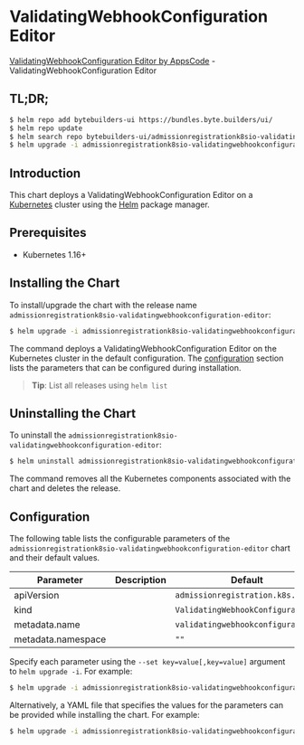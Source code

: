 # ValidatingWebhookConfiguration Editor

[ValidatingWebhookConfiguration Editor by AppsCode](https://byte.builders) - ValidatingWebhookConfiguration Editor

## TL;DR;

```bash
$ helm repo add bytebuilders-ui https://bundles.byte.builders/ui/
$ helm repo update
$ helm search repo bytebuilders-ui/admissionregistrationk8sio-validatingwebhookconfiguration-editor --version=v0.4.9
$ helm upgrade -i admissionregistrationk8sio-validatingwebhookconfiguration-editor bytebuilders-ui/admissionregistrationk8sio-validatingwebhookconfiguration-editor -n default --create-namespace --version=v0.4.9
```

## Introduction

This chart deploys a ValidatingWebhookConfiguration Editor on a [Kubernetes](http://kubernetes.io) cluster using the [Helm](https://helm.sh) package manager.

## Prerequisites

- Kubernetes 1.16+

## Installing the Chart

To install/upgrade the chart with the release name `admissionregistrationk8sio-validatingwebhookconfiguration-editor`:

```bash
$ helm upgrade -i admissionregistrationk8sio-validatingwebhookconfiguration-editor bytebuilders-ui/admissionregistrationk8sio-validatingwebhookconfiguration-editor -n default --create-namespace --version=v0.4.9
```

The command deploys a ValidatingWebhookConfiguration Editor on the Kubernetes cluster in the default configuration. The [configuration](#configuration) section lists the parameters that can be configured during installation.

> **Tip**: List all releases using `helm list`

## Uninstalling the Chart

To uninstall the `admissionregistrationk8sio-validatingwebhookconfiguration-editor`:

```bash
$ helm uninstall admissionregistrationk8sio-validatingwebhookconfiguration-editor -n default
```

The command removes all the Kubernetes components associated with the chart and deletes the release.

## Configuration

The following table lists the configurable parameters of the `admissionregistrationk8sio-validatingwebhookconfiguration-editor` chart and their default values.

|     Parameter      | Description |                   Default                    |
|--------------------|-------------|----------------------------------------------|
| apiVersion         |             | <code>admissionregistration.k8s.io/v1</code> |
| kind               |             | <code>ValidatingWebhookConfiguration</code>  |
| metadata.name      |             | <code>validatingwebhookconfiguration</code>  |
| metadata.namespace |             | <code>""</code>                              |


Specify each parameter using the `--set key=value[,key=value]` argument to `helm upgrade -i`. For example:

```bash
$ helm upgrade -i admissionregistrationk8sio-validatingwebhookconfiguration-editor bytebuilders-ui/admissionregistrationk8sio-validatingwebhookconfiguration-editor -n default --create-namespace --version=v0.4.9 --set apiVersion=admissionregistration.k8s.io/v1
```

Alternatively, a YAML file that specifies the values for the parameters can be provided while
installing the chart. For example:

```bash
$ helm upgrade -i admissionregistrationk8sio-validatingwebhookconfiguration-editor bytebuilders-ui/admissionregistrationk8sio-validatingwebhookconfiguration-editor -n default --create-namespace --version=v0.4.9 --values values.yaml
```
